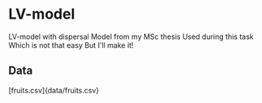# LV-model
LV-model with dispersal
Model from my MSc thesis
Used during this task
Which is not that easy
But I'll make it!

## Data
[fruits.csv]{data/fruits.csv}